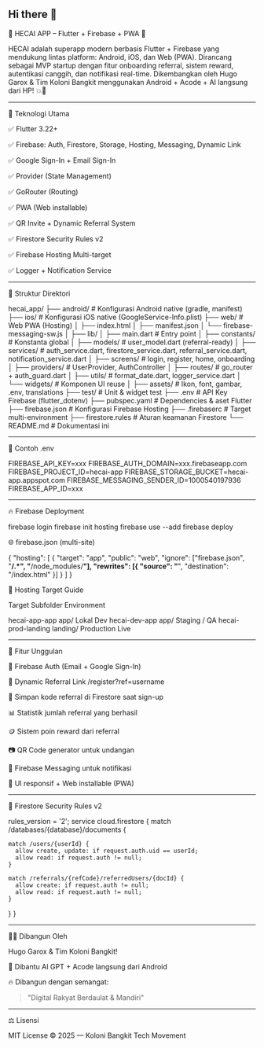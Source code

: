 ## Hi there 👋

<!--
**KoloniBangkit2025/KoloniBangkit2025** is a ✨ _special_ ✨ repository because its `README.md` (this file) appears on your GitHub profile.

Here are some ideas to get you started:

- 🔭 I’m currently working on ...
- 🌱 I’m currently learning ...
- 👯 I’m looking to collaborate on ...
- 🤔 I’m looking for help with ...
- 💬 Ask me about ...
- 📫 How to reach me: ...
- 😄 Pronouns: ...
- ⚡ Fun fact: ...
-->
📱 HECAI APP – Flutter + Firebase + PWA 🚀

HECAI adalah superapp modern berbasis Flutter + Firebase yang mendukung lintas platform: Android, iOS, dan Web (PWA). Dirancang sebagai MVP startup dengan fitur onboarding referral, sistem reward, autentikasi canggih, dan notifikasi real-time. Dikembangkan oleh Hugo Garox & Tim Koloni Bangkit menggunakan Android + Acode + AI langsung dari HP! 💥📱


---

🔧 Teknologi Utama

✅ Flutter 3.22+

✅ Firebase: Auth, Firestore, Storage, Hosting, Messaging, Dynamic Link

✅ Google Sign-In + Email Sign-In

✅ Provider (State Management)

✅ GoRouter (Routing)

✅ PWA (Web installable)

✅ QR Invite + Dynamic Referral System

✅ Firestore Security Rules v2

✅ Firebase Hosting Multi-target

✅ Logger + Notification Service



---

🧭 Struktur Direktori

hecai_app/
├── android/                         # Konfigurasi Android native (gradle, manifest)
├── ios/                             # Konfigurasi iOS native (GoogleService-Info.plist)
├── web/                             # Web PWA (Hosting)
│   ├── index.html
│   ├── manifest.json
│   └── firebase-messaging-sw.js
│
├── lib/
│   ├── main.dart                    # Entry point
│   ├── constants/                   # Konstanta global
│   ├── models/                      # user_model.dart (referral-ready)
│   ├── services/                    # auth_service.dart, firestore_service.dart, referral_service.dart, notification_service.dart
│   ├── screens/                     # login, register, home, onboarding
│   ├── providers/                   # UserProvider, AuthController
│   ├── routes/                      # go_router + auth_guard.dart
│   ├── utils/                       # format_date.dart, logger_service.dart
│   └── widgets/                     # Komponen UI reuse
│
├── assets/                          # Ikon, font, gambar, .env, translations
├── test/                            # Unit & widget test
├── .env                             # API Key Firebase (flutter_dotenv)
├── pubspec.yaml                     # Dependencies & aset Flutter
├── firebase.json                    # Konfigurasi Firebase Hosting
├── .firebaserc                      # Target multi-environment
├── firestore.rules                  # Aturan keamanan Firestore
└── README.md                        # Dokumentasi ini


---

🔑 Contoh .env

FIREBASE_API_KEY=xxx
FIREBASE_AUTH_DOMAIN=xxx.firebaseapp.com
FIREBASE_PROJECT_ID=hecai-app
FIREBASE_STORAGE_BUCKET=hecai-app.appspot.com
FIREBASE_MESSAGING_SENDER_ID=1000540197936
FIREBASE_APP_ID=xxx


---

🔥 Firebase Deployment

firebase login
firebase init hosting
firebase use --add
firebase deploy

🌐 firebase.json (multi-site)

{
  "hosting": [
    {
      "target": "app",
      "public": "web",
      "ignore": ["firebase.json", "**/.*", "**/node_modules/**"],
      "rewrites": [{ "source": "**", "destination": "/index.html" }]
    }
  ]
}

🎯 Hosting Target Guide

Target	Subfolder	Environment

hecai-app-app	app/	Lokal Dev
hecai-dev-app	app/	Staging / QA
hecai-prod-landing	landing/	Production Live

---

📌 Fitur Unggulan

🔐 Firebase Auth (Email + Google Sign-In)

🔗 Dynamic Referral Link /register?ref=username

🧾 Simpan kode referral di Firestore saat sign-up

📊 Statistik jumlah referral yang berhasil

🪙 Sistem poin reward dari referral

📷 QR Code generator untuk undangan

🛜 Firebase Messaging untuk notifikasi

📱 UI responsif + Web installable (PWA)



---

🔐 Firestore Security Rules v2

rules_version = '2';
service cloud.firestore {
  match /databases/{database}/documents {

    match /users/{userId} {
      allow create, update: if request.auth.uid == userId;
      allow read: if request.auth != null;
    }

    match /referrals/{refCode}/referredUsers/{docId} {
      allow create: if request.auth != null;
      allow read: if request.auth != null;
    }

  }
}


---

👨‍💻 Dibangun Oleh

Hugo Garox & Tim Koloni Bangkit!

📱 Dibantu AI GPT + Acode langsung dari Android

🔥 Dibangun dengan semangat:

> "Digital Rakyat Berdaulat & Mandiri"

---

⚖️ Lisensi

MIT License © 2025 — Koloni Bangkit Tech Movement


